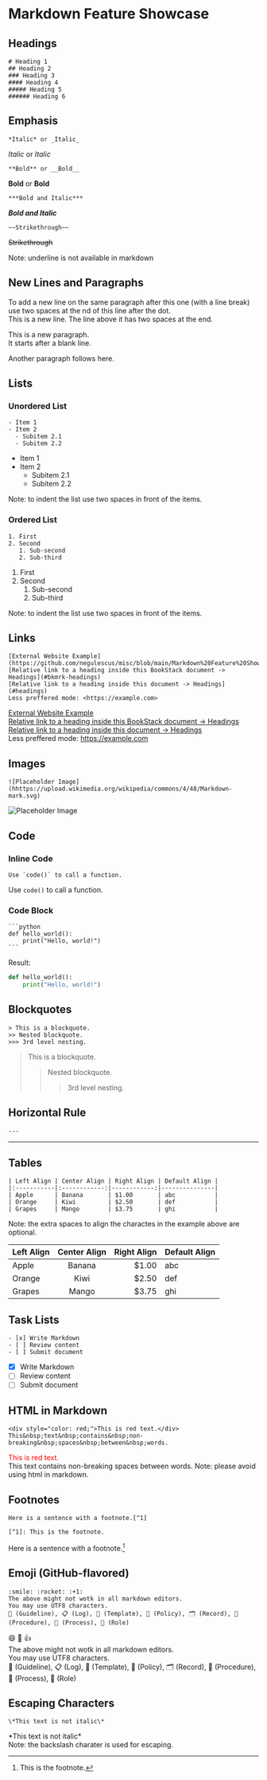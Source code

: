 # Markdown Feature Showcase

## Headings

```
# Heading 1
## Heading 2
### Heading 3
#### Heading 4
##### Heading 5
###### Heading 6
```

## Emphasis

```
*Italic* or _Italic_    
```
*Italic* or _Italic_  
```
**Bold** or __Bold__  
```
**Bold** or __Bold__  
```
***Bold and Italic***  
```
***Bold and Italic***  
```
~~Strikethrough~~  
```
~~Strikethrough~~  

Note: underline is not available in markdown

## New Lines and Paragraphs

To add a new line on the same paragraph after this one (with a line break) use two spaces at the nd of this line after the dot.  
This is a new line. The line above it has two spaces at the end.

This is a new paragraph.  
It starts after a blank line.

Another paragraph follows here.

## Lists

### Unordered List

```
- Item 1  
- Item 2  
  - Subitem 2.1  
  - Subitem 2.2
```
- Item 1  
- Item 2  
  - Subitem 2.1  
  - Subitem 2.2

Note: to indent the list use two spaces in front of the items.

### Ordered List

```
1. First  
2. Second  
   1. Sub-second  
   2. Sub-third
```
1. First  
2. Second  
   1. Sub-second  
   2. Sub-third

Note: to indent the list use two spaces in front of the items.

## Links

```
[External Website Example](https://github.com/negulescus/misc/blob/main/Markdown%20Feature%20Showcase.md)[Relative link to a heading inside this BookStack document -> Headings](#bkmrk-headings)  
[Relative link to a heading inside this document -> Headings](#headings)  
Less preffered mode: <https://example.com>
```
[External Website Example](https://github.com/negulescus/misc/blob/main/Markdown%20Feature%20Showcase.md)  
[Relative link to a heading inside this BookStack document -> Headings](#bkmrk-headings)  
[Relative link to a heading inside this document -> Headings](#headings)  
Less preffered mode: <https://example.com>

## Images

```
![Placeholder Image](hhttps://upload.wikimedia.org/wikipedia/commons/4/48/Markdown-mark.svg)
```
![Placeholder Image](https://upload.wikimedia.org/wikipedia/commons/4/48/Markdown-mark.svg)

## Code

### Inline Code

```
Use `code()` to call a function.
```
Use `code()` to call a function.

### Code Block

````
```python
def hello_world():
    print("Hello, world!")
```
````  
Result:  
```python
def hello_world():
    print("Hello, world!")
```

## Blockquotes

```
> This is a blockquote.  
>> Nested blockquote.
>>> 3rd level nesting.
```

> This is a blockquote.  
>> Nested blockquote.
>>> 3rd level nesting.

## Horizontal Rule

```
---
```
---

## Tables

```
| Left Align | Center Align | Right Align | Default Align |
|:-----------|:------------:|------------:|---------------|
| Apple      | Banana       | $1.00       | abc           |
| Orange     | Kiwi         | $2.50       | def           |
| Grapes     | Mango        | $3.75       | ghi           |
```
Note: the extra spaces to align the charactes in the example above are optional.

| Left Align | Center Align | Right Align | Default Align |
|:-----------|:------------:|------------:|---------------|
| Apple      | Banana       | $1.00       | abc           |
| Orange     | Kiwi         | $2.50       | def           |
| Grapes     | Mango        | $3.75       | ghi           |

## Task Lists

```
- [x] Write Markdown  
- [ ] Review content  
- [ ] Submit document
```
- [x] Write Markdown  
- [ ] Review content  
- [ ] Submit document

## HTML in Markdown

```
<div style="color: red;">This is red text.</div>
This&nbsp;text&nbsp;contains&nbsp;non-breaking&nbsp;spaces&nbsp;between&nbsp;words.
```

<div style="color: red;">This is red text.</div>
This&nbsp;text&nbsp;contains&nbsp;non-breaking&nbsp;spaces&nbsp;between&nbsp;words.
Note: please avoid using html in markdown.

## Footnotes

```
Here is a sentence with a footnote.[^1]

[^1]: This is the footnote.
```

Here is a sentence with a footnote.[^1]

[^1]: This is the footnote.

## Emoji (GitHub-flavored)

```
:smile: :rocket: :+1:  
The above might not wotk in all markdown editors.  
You may use UTF8 characters.  
📘 (Guideline), 📋 (Log), 📄 (Template), 📜 (Policy), 🗂️ (Record), 📝 (Procedure), 📁 (Process), 📂 (Role)
```
:smile: :rocket: :+1:  
The above might not wotk in all markdown editors.  
You may use UTF8 characters.  
📘 (Guideline), 📋 (Log), 📄 (Template), 📜 (Policy), 🗂️ (Record), 📝 (Procedure), 📁 (Process), 📂 (Role)

## Escaping Characters

```
\*This text is not italic\*  
```

\*This text is not italic\*  
Note: the backslash charater is used for escaping.
